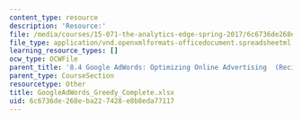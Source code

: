 ```yaml
---
content_type: resource
description: 'Resource:'
file: /media/courses/15-071-the-analytics-edge-spring-2017/6c6736de268eba227428e8b8eda77117_GoogleAdWords_Greedy_Complete.xlsx
file_type: application/vnd.openxmlformats-officedocument.spreadsheetml.sheet
learning_resource_types: []
ocw_type: OCWFile
parent_title: '8.4 Google AdWords: Optimizing Online Advertising  (Recitation)'
parent_type: CourseSection
resourcetype: Other
title: GoogleAdWords_Greedy_Complete.xlsx
uid: 6c6736de-268e-ba22-7428-e8b8eda77117
---
```

